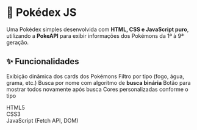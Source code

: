 # 🧩 Pokédex JS

Uma Pokédex simples desenvolvida com **HTML, CSS e JavaScript puro**, utilizando a **PokeAPI** para exibir informações dos Pokémons da 1ª à 9ª geração.

## ✨ Funcionalidades
Exibição dinâmica dos cards dos Pokémons
Filtro por tipo (fogo, água, grama, etc.)
Busca por nome com algoritmo de **busca binária**
Botão para mostrar todos novamente após busca
Cores personalizadas conforme o tipo

HTML5  
CSS3  
JavaScript (Fetch API, DOM)


